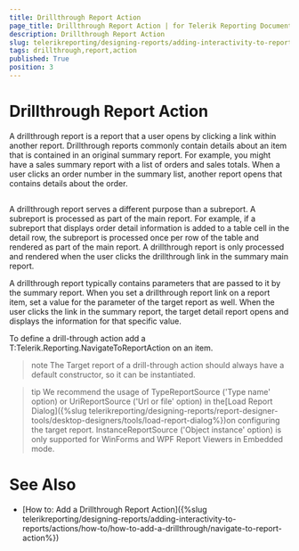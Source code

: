 ```yaml
---
title: Drillthrough Report Action
page_title: Drillthrough Report Action | for Telerik Reporting Documentation
description: Drillthrough Report Action
slug: telerikreporting/designing-reports/adding-interactivity-to-reports/actions/drillthrough-report-action
tags: drillthrough,report,action
published: True
position: 3
---
```


# Drillthrough Report Action



A drillthrough report is a report that a user opens by clicking a link within another report.
        Drillthrough reports commonly contain details about an item that is contained in an original summary report.
        For example, you might have a sales summary report with a list of orders and sales totals. When a user clicks
        an order number in the summary list, another report opens that contains details about the order.
      

## 

A drillthrough report serves a different purpose than a subreport. A subreport is processed as part of
          the main report. For example, if a subreport that displays order detail information is added to a table cell
          in the detail row, the subreport is processed once per row of the table and rendered as part of the main report.
          A drillthrough report is only processed and rendered when the user clicks the drillthrough link in the summary
          main report.
        

A drillthrough report typically contains parameters that are passed to it by the summary report. When you
          set a drillthrough report link on a report item, set a value for the parameter of the target report as well. When
          the user clicks the link in the summary report, the target detail report opens and displays the information for that specific value.
        

To define a drill-through action add a T:Telerik.Reporting.NavigateToReportAction on an item.
        

>note The Target report of a drill-through action should always have a default constructor, so it can be instantiated.
>


>tip We recommend the usage of TypeReportSource ('Type name' option) or UriReportSource ('Url or file' option)
            in the[Load Report Dialog]({%slug telerikreporting/designing-reports/report-designer-tools/desktop-designers/tools/load-report-dialog%})on configuring the target report.
            InstanceReportSource ('Object instance' option) is only supported for WinForms and WPF Report Viewers in Embedded mode.
>


# See Also

 * [How to: Add a Drillthrough Report Action]({%slug telerikreporting/designing-reports/adding-interactivity-to-reports/actions/how-to/how-to-add-a-drillthrough/navigate-to-report-action%})

